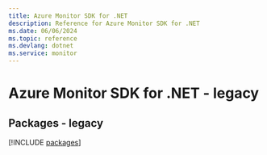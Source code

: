 ```yaml
---
title: Azure Monitor SDK for .NET
description: Reference for Azure Monitor SDK for .NET
ms.date: 06/06/2024
ms.topic: reference
ms.devlang: dotnet
ms.service: monitor
---
```

# Azure Monitor SDK for .NET - legacy
## Packages - legacy
[!INCLUDE [packages](monitor-index.md)]